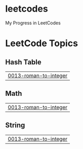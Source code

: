 # leetcodes
My Progress in LeetCodes

<!---LeetCode Topics Start-->
# LeetCode Topics
## Hash Table
|  |
| ------- |
| [0013-roman-to-integer](https://github.com/masalacodes/leetcodes/tree/master/0013-roman-to-integer) |
## Math
|  |
| ------- |
| [0013-roman-to-integer](https://github.com/masalacodes/leetcodes/tree/master/0013-roman-to-integer) |
## String
|  |
| ------- |
| [0013-roman-to-integer](https://github.com/masalacodes/leetcodes/tree/master/0013-roman-to-integer) |
<!---LeetCode Topics End-->